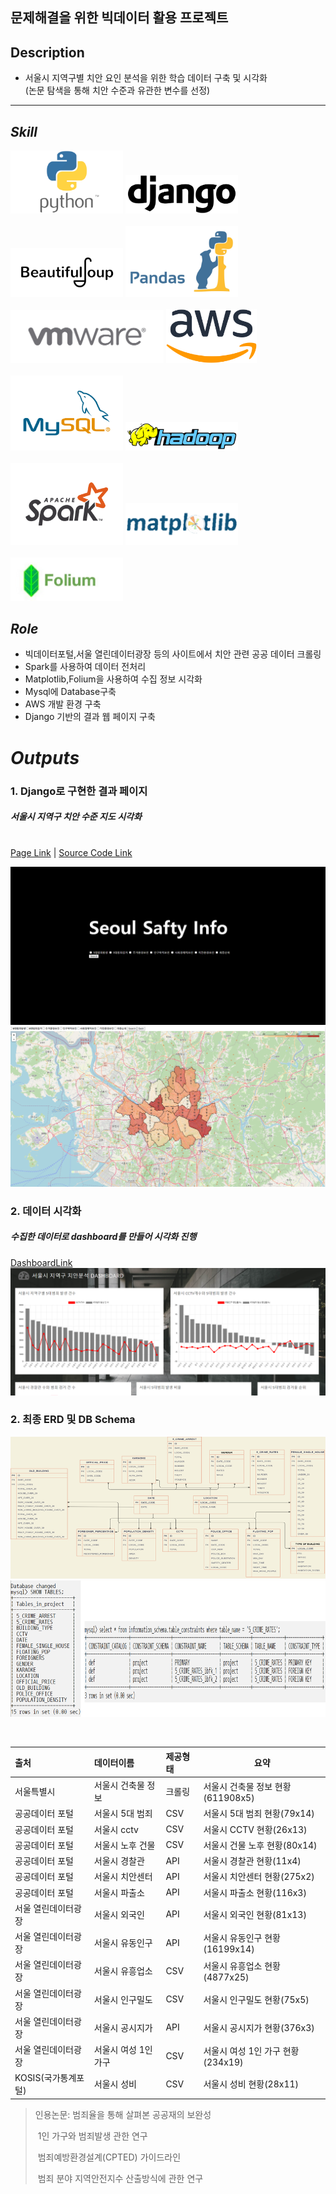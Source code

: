 ## 문제해결을 위한 빅데이터 활용 프로젝트

## Description

- 서울시 지역구별 치안 요인 분석을 위한 학습 데이터 구축 및 시각화
<br>(논문 탐색을 통해 치안 수준과 유관한 변수를 선정)


***
## ***Skill***

<!-- ![python](Readme.assets/Python-Symbol.png){width="100"} -->
<div>
<span>
<img src="./README.assets/Python-Symbol.png" width=180px>
<img src='README.assets/django.png' width=180px>
<br></br>
<img src='README.assets/bs.png' width=180px>
<img src='README.assets/pandas.jpeg' width=180px>
<br></br>
<!-- <br></br> -->
<img src='README.assets/vmware.jpeg' width=245px>
<img src='README.assets/aws.png' width=145px>
<br></br>
<!-- <br></br> -->
<img src='README.assets/mysql.png' width=180px>
<img src='README.assets/hadoop.png' width=180px>
<br></br>
<img src='README.assets/spark.png' width=180px>
<img src='README.assets/matplotlib.png' width=180px>
<br></br>
<img src='README.assets/folium.png' width=180px>
</span>
</div>






## ***Role***

- 빅데이터포털,서울 열린데이터광장 등의 사이트에서 치안 관련 공공 데이터 크롤링
- Spark를 사용하여 데이터 전처리
- Matplotlib,Folium을 사용하여 수집 정보 시각화
- Mysql에 Database구축
- AWS 개발 환경 구축
- Django 기반의 결과 웹 페이지 구축

# ***Outputs***

### **1. Django로 구현한 결과 페이지**                   

##### 서울시 지역구 치안 수준 지도 시각화


​    
[Page Link](http://13.209.117.128:8000) | [Source Code Link](https://github.com/ankiyong/safety_project/tree/master/5.D_jango/data_django)
​    

![main](Readme.assets/seoul.png)
![map](Readme.assets/map.png)




### **2. 데이터 시각화**

  ##### 수집한 데이터로 dashboard를 만들어 시각화 진행

   [DashboardLink](http://13.209.117.128:8000/dash)
![dashboard](Readme.assets/dash.png) 
 
    

### **2. 최종 ERD 및 DB Schema**

![erd](Readme.assets/erd.png)
![schema](Readme.assets/schema.png)







​	

| **출처**            | **데이터이름**       | **제공형태** | **요약**                          |
| :------------------ | :------------------- | :----------- | --------------------------------- |
| 서울특별시          | 서울시 건축물 정보   | 크롤링       | 서울시 건축물 정보 현황(611908x5) |
| 공공데이터 포털     | 서울시 5대 범죄      | CSV          | 서울시 5대 범죄 현황(79x14)       |
| 공공데이터 포털     | 서울시 cctv          | CSV          | 서울시 CCTV 현황(26x13)           |
| 공공데이터 포털     | 서울시 노후 건물     | CSV          | 서울시 건물 노후 현황(80x14)      |
| 공공데이터 포털     | 서울시 경찰관        | API          | 서울시 경찰관 현황(11x4)          |
| 공공데이터 포털     | 서울시  치안센터     | API          | 서울시 치안센터 현황(275x2)       |
| 공공데이터 포털     | 서울시 파출소        | API          | 서울시 파출소 현황(116x3)         |
| 서울 열린데이터광장 | 서울시 외국인        | API          | 서울시 외국인 현황(81x13)         |
| 서울 열린데이터광장 | 서울시 유동인구      | API          | 서울시 유동인구 현황(16199x14)    |
| 서울 열린데이터광장 | 서울시 유흥업소      | CSV          | 서울시 유흥업소 현황(4877x25)     |
| 서울 열린데이터광장 | 서울시 인구밀도      | CSV          | 서울시 인구밀도 현황(75x5)        |
| 서울 열린데이터광장 | 서울시 공시지가      | API          | 서울시 공시지가 현황(376x3)       |
| 서울 열린데이터광장 | 서울시 여성 1인 가구 | CSV          | 서울시 여성 1인 가구 현황(234x19) |
| KOSIS(국가통계포털) | 서울시 성비          | CSV          | 서울시 성비 현황(28x11)           |

> 인용논문: 범죄율을 통해 살펴본 공공재의 보완성
>
> ​				 1인 가구와 범죄발생 관한 연구
>
> ​				 범죄예방환경설계(CPTED) 가이드라인
>
> ​				 범죄 분야 지역안전지수 산출방식에 관한 연구
